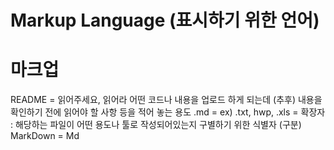 # Markup Language (표시하기 위한 언어)

# 마크업


README = 읽어주세요, 읽어라 어떤 코드나 내용을 업로드 하게 되는데 (추후) 내용을 확인하기 전에 읽어야 할 사항 등을 적어 놓는 용도
.md = ex) .txt, hwp, .xls = 확장자 : 해당하는 파일이 어떤 용도나 툴로 작성되어있는지 구별하기 위한 식별자 (구분)
MarkDown = Md
